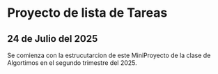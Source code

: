 # Proyecto de lista de Tareas

## 24 de Julio del 2025

Se comienza con la estrucutarcion de este MiniProyecto de la clase de Algortimos en el segundo trimestre del 2025.
